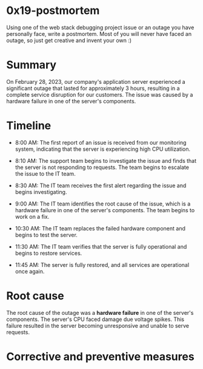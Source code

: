 # 0x19-postmortem
Using one of the web stack debugging project issue or an outage you have personally face, write a postmortem. Most of you will never have faced an outage, so just get creative and invent your own :)

#  Summary
On February 28, 2023, our company's application server experienced a significant outage that lasted for approximately 3 hours, resulting in a complete service disruption for our customers. The issue was caused by a hardware failure in one of the server's components.

# Timeline
* 8:00 AM: The first report of an issue is received from our monitoring system, indicating that the server is experiencing high CPU utilization.

* 8:10 AM: The support team begins to investigate the issue and finds that the server is not responding to requests. The team begins to escalate the issue to the IT team.

* 8:30 AM: The IT team receives the first alert regarding the issue and begins investigating.

* 9:00 AM: The IT team identifies the root cause of the issue, which is a hardware failure in one of the server's components. The team begins to work on a fix.

* 10:30 AM: The IT team replaces the failed hardware component and begins to test the server.

* 11:30 AM: The IT team verifies that the server is fully operational and begins to restore services.

* 11:45 AM: The server is fully restored, and all services are operational once again.

# Root cause
The root cause of the outage was a **hardware failure** in one of the server's components. The server's CPU faced damage due voltage spikes. This failure resulted in the server becoming unresponsive and unable to serve requests.

# Corrective and preventive measures
<p align="center">
  <img width="460" height="300" src="/assets/images/meme-dev-humor-when-the-server-is-down-279.jpg>
</p>

To prevent similar issues from occurring in the future, the IT team will be implementing the following remediations:

* The team will be implementing additional monitoring and alerting systems to detect hardware failures more quickly.

* The team will be reviewing and updating the server's disaster recovery plan to ensure that services can be restored more quickly in the event of a failure.

* The team will be conducting regular hardware inspections and replacements to prevent future hardware failures.

